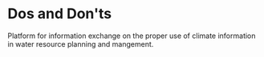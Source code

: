 # Dos and Don'ts 
Platform for information exchange on the proper use of climate information in water resource planning and mangement.

